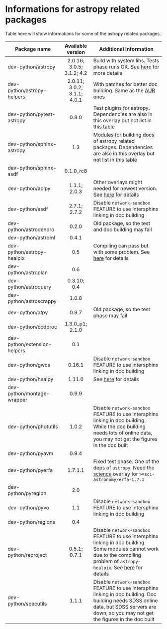 # Informations for astropy related packages
Table here will show informations for some of the astropy related packages.

Package name | Available version | Additional information
------------ | :---------------: | ----------------------
dev-python/astropy           | 2.0.16; 3.0.5; 3.1.2; 4.2   | Build with system libs. Tests phase runs OK. See [here](https://github.com/Universebenzene/benzene-overlay/tree/master/dev-python/astropy#note-for-astropy) for more details
dev-python/astropy-helpers   | 2.0.11; 3.0.2; 3.1.1; 4.0.1 | With patches for better doc building. Same as the [AUR](https://aur.archlinux.org/packages/python-astropy-helpers/) ones
dev-python/pytest-astropy    | 0.8.0                       | Test plugins for astropy. Dependencies are also in this overlay but not list in this table
dev-python/sphinx-astropy    | 1.3                         | Modules for building docs of astropy related packages. Dependencies are also in this overlay but not list in this table
dev-python/sphinx-asdf       | 0.1.0\_rc8                  |
dev-python/aplpy             | 1.1.1; 2.0.3                | Other overlays might needed for newest version. See [here](https://github.com/Universebenzene/benzene-overlay/tree/master/dev-python/aplpy#note-for-aplpy) for details
dev-python/asdf              | 2.7.1; 2.7.2                | Disable `network-sandbox` FEATURE to use intersphinx linking in doc building
dev-python/astrodendro       | 0.2.0                       | Old package, so the test and doc building may fail
dev-python/astroml           | 0.4.1                       |
dev-python/astropy-healpix   | 0.5                         | Compiling can pass but with some problem. See [here](https://github.com/Universebenzene/benzene-overlay/tree/master/dev-python/astropy-healpix#note-for-astropy-healpix) for details
dev-python/astroplan         | 0.6                         |
dev-python/astroquery        | 0.3.10; 0.4                 |
dev-python/astroscrappy      | 1.0.8                       |
dev-python/atpy              | 0.9.7                       | Old package, so the test phase may fail
dev-python/ccdproc           | 1.3.0\_p1; 2.1.0            |
dev-python/extension-helpers | 0.1                         |
dev-python/gwcs              | 0.16.1                      | Disable `network-sandbox` FEATURE to use intersphinx linking in doc building
dev-python/healpy            | 1.11.0                      | See [here](https://github.com/Universebenzene/benzene-overlay/tree/master/dev-python/healpy#note-for-healpy) for details
dev-python/montage-wrapper   | 0.9.9                       |
dev-python/photutils         | 1.0.2                       | Disable `network-sandbox` FEATURE to use intersphinx linking in doc building. While the doc building needs lots of online data, you may not get the figures in the doc built
dev-python/pyavm             | 0.9.4                       |
dev-python/pyerfa            | 1.7.1.1                     | Fixed test phase. One of the deps of `astropy`. Need the [science](https://wiki.gentoo.org/wiki/Project:Science) overlay for `>=sci-astronomy/erfa-1.7.1`
dev-python/pyregion          | 2.0                         |
dev-python/pyvo              | 1.1                         | Disable `network-sandbox` FEATURE to use intersphinx linking in doc building
dev-python/regions           | 0.4                         |
dev-python/reproject         | 0.5.1; 0.7.1                | Disable `network-sandbox` FEATURE to use intersphinx linking in doc building. Some modules cannot work due to the compiling problem of `astropy-healpix`. See [here](https://github.com/Universebenzene/benzene-overlay/tree/master/dev-python/reproject#note-for-reproject) for details
dev-python/specutils         | 1.1.1                       | Disable `network-sandbox` FEATURE to use intersphinx linking in doc building. Doc building needs SDSS online data, but SDSS servers are down, so you may not get the figures in the doc built
